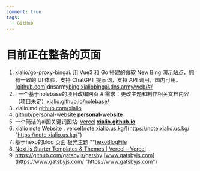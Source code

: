 ```yaml
---
comment: true
tags:
  - GitHub
---
```


# 目前正在整备的页面

1. xialio/go-proxy-bingai: 用 Vue3 和 Go 搭建的微软 New Bing 演示站点，拥有一致的 UI 体验，支持 ChatGPT 提示词，支持 API 调用，国内可用。[ (github.com)](https://github.com/xialio/go-proxy-bingai)dnsarmy[bing.xialiobingai.dns.army/web/#/](https://bing.xialiobingai.dns.army/web/#/ "https://bing.xialiobingai.dns.army/web/#/")
2. · 一个基于nolebase的项目改编网页 # 需求：更改主题和制作相关文档内容（项目未定）[xialio.github.io/nolebase/](https://xialio.github.io/nolebase/ "https://xialio.github.io/nolebase/")
3. xialio.md [github.com/xialio](https://github.com/xialio "https://github.com/xialio")
4. github/personal-website **[personal-website](https://github.com/xialio/personal-website)**
5. 一个简洁的ai图关键词图站· [vercel](https://xialio-github-io.vercel.app) **[xialio.github.io](https://github.com/xialio/xialio.github.io)** 
6. xialio note Website . [vercel]([https://xialio-note.vercel.app/](https://xialio-note.vercel.app/))[note.xialio.us.kg/](https://note.xialio.us.kg/ "https://note.xialio.us.kg/")
7. 基于hexo的blog 页面 极光主题 **[hexoBlogFile](https://github.com/xialio/hexoBlogFile)
8. [Next.js Starter Templates & Themes | Vercel – Vercel](https://vercel.com/templates/next.js)
9. https://github.com/gatsbyjs/gatsby [www.gatsbyjs.com](https://www.gatsbyjs.com/ "https://www.gatsbyjs.com")

